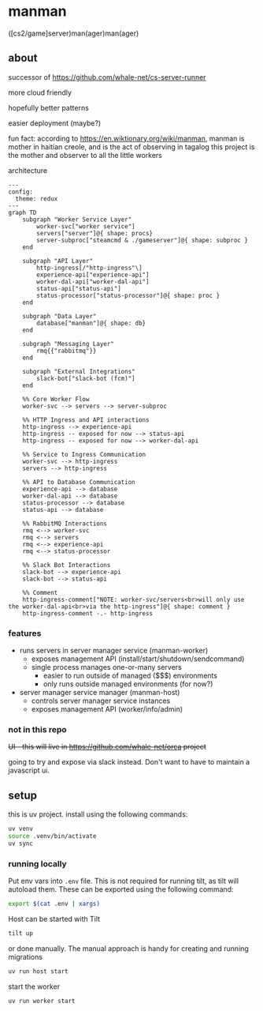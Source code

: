 # manman
([cs2/game]server)man(ager)man(ager)


## about

successor of https://github.com/whale-net/cs-server-runner

more cloud friendly

hopefully better patterns

easier deployment (maybe?)

fun fact: according to https://en.wiktionary.org/wiki/manman, manman is mother in haitian creole, and is the act of observing in tagalog
this project is the mother and observer to all the little workers

architecture
```mermaid
---
config:
  theme: redux
---
graph TD
    subgraph "Worker Service Layer"
        worker-svc["worker service"]
        servers["server"]@{ shape: procs}
        server-subproc["steamcmd & ./gameserver"]@{ shape: subproc }
    end

    subgraph "API Layer"
        http-ingress[/"http-ingress"\]
        experience-api["experience-api"]
        worker-dal-api["worker-dal-api"]
        status-api["status-api"]
        status-processor["status-processor"]@{ shape: proc }
    end

    subgraph "Data Layer"
        database["manman"]@{ shape: db}
    end

    subgraph "Messaging Layer"
        rmq{{"rabbitmq"}}
    end

    subgraph "External Integrations"
        slack-bot["slack-bot (fcm)"]
    end

    %% Core Worker Flow
    worker-svc --> servers --> server-subproc

    %% HTTP Ingress and API interactions
    http-ingress --> experience-api
    http-ingress -- exposed for now --> status-api
    http-ingress -- exposed for now --> worker-dal-api

    %% Service to Ingress Communication
    worker-svc --> http-ingress
    servers --> http-ingress

    %% API to Database Communication
    experience-api --> database
    worker-dal-api --> database
    status-processor --> database
    status-api --> database

    %% RabbitMQ Interactions
    rmq <--> worker-svc
    rmq <--> servers
    rmq <--> experience-api
    rmq <--> status-processor

    %% Slack Bot Interactions
    slack-bot --> experience-api
    slack-bot --> status-api

    %% Comment
    http-ingress-comment["NOTE: worker-svc/servers<br>will only use the worker-dal-api<br>via the http-ingress"]@{ shape: comment }
    http-ingress-comment -.- http-ingress
```

### features

- runs servers in server manager service (manman-worker)
    - exposes management API (install/start/shutdown/sendcommand)
    - single process manages one-or-many servers
        - easier to run outside of managed ($$$) environments
        - only runs outside managed environments (for now?)
- server manager service manager (manman-host)
    - controls server manager service instances
    - exposes management API (worker/info/admin)

### not in this repo
~~UI - this will live in https://github.com/whale-net/orca project~~


going to try and expose via slack instead. Don't want to have to maintain a javascript ui.



## setup

this is uv project. install using the following commands:
```bash
uv venv
source .venv/bin/activate
uv sync
```


### running locally

Put env vars into `.env` file.
This is not required for running tilt, as tilt will autoload them.
These can be exported using the following command:
```bash
export $(cat .env | xargs)
```

Host can be started with Tilt
```bash
tilt up
```

or done manually.
The manual approach is handy for creating and running migrations
```bash
uv run host start
```

start the worker
```bash
uv run worker start
```
